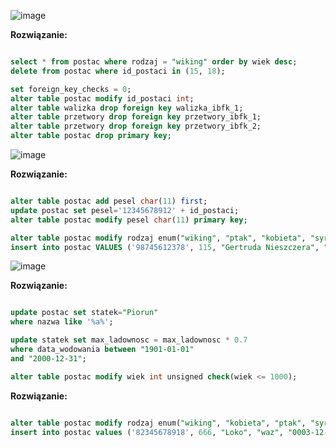 ![image](https://github.com/SzymonRymszewicz/Bazy_Danych/assets/147385726/7a5e8309-4fd4-497b-81b6-b70d33c55bc5)

**Rozwiązanie:**

```sql

select * from postac where rodzaj = "wiking" order by wiek desc;
delete from postac where id_postaci in (15, 18);

set foreign_key_checks = 0;
alter table postac modify id_postaci int;
alter table walizka drop foreign key walizka_ibfk_1;
alter table przetwory drop foreign key przetwory_ibfk_1;
alter table przetwory drop foreign key przetwory_ibfk_2;
alter table postac drop primary key;

```

![image](https://github.com/SzymonRymszewicz/Bazy_Danych/assets/147385726/f2b8bee9-ba89-41de-80d9-7e85c7b67c46)

**Rozwiązanie:**

```sql

alter table postac add pesel char(11) first;
update postac set pesel='12345678912' + id_postaci;
alter table postac modify pesel char(11) primary key;

alter table postac modify rodzaj enum("wiking", "ptak", "kobieta", "syrena");
insert into postac VALUES ('98745612378', 115, "Gertruda Nieszczera", "syrena", "432-04-13", 542, null, null);

```

![image](https://github.com/SzymonRymszewicz/Bazy_Danych/assets/147385726/8f560807-4437-40ce-bab8-0c6aefa511c8)

**Rozwiązanie:**

```sql

update postac set statek="Piorun"
where nazwa like '%a%';

update statek set max_ladownosc = max_ladownosc * 0.7
where data_wodowania between "1901-01-01"
and "2000-12-31";

alter table postac modify wiek int unsigned check(wiek <= 1000);

```



**Rozwiązanie:**

```sql

alter table postac modify rodzaj enum("wiking", "kobieta", "ptak", "syrena", "waz");
insert into postac values ('82345678918', 666, "Loko", "waz", "0003-12-23", 1032, default, default);

```

